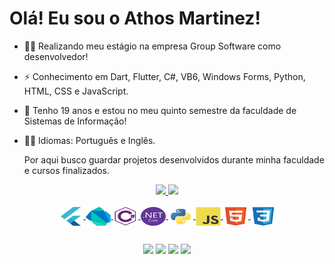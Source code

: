 ## <h1>Olá! Eu sou o Athos Martinez!</h1>

- 👨‍💻 Realizando meu estágio na empresa Group Software como desenvolvedor!
- ⚡ Conhecimento em Dart, Flutter, C#, VB6, Windows Forms, Python, HTML, CSS e JavaScript.
- 💬 Tenho 19 anos e estou no meu quinto semestre da faculdade de Sistemas de Informação!
- ✋🏻 Idiomas: Português e Inglês.

  Por aqui busco guardar projetos desenvolvidos durante minha faculdade e cursos finalizados.

<div align="center">
  <a href="https://github.com/athosmartinez">
  <img height="180em" src="https://github-readme-stats.vercel.app/api?username=athosmartinez&show_icons=true&theme=dark&include_all_commits=true&count_private=true"/>
  <img height="180em" src="https://github-readme-stats.vercel.app/api/top-langs/?username=athosmartinez&layout=compact&langs_count=7&theme=dark"/>
</div>
<div align="center" style="display: inline_block"><br>
  <img align="center" alt="Athos-Flutter" height="30" width="40" src="https://github.com/devicons/devicon/blob/master/icons/flutter/flutter-original.svg">
    <img align="center" alt="Athos-Dart" height="30" width="40" src="https://github.com/devicons/devicon/blob/master/icons/dart/dart-original.svg">
  <img align="center" alt="Athos-Csharp" height="30" width="40" src="https://github.com/devicons/devicon/blob/master/icons/csharp/csharp-line.svg">
 <img align="center" alt="Athos-dotNet" height="30" width="40" src="https://github.com/devicons/devicon/blob/master/icons/dotnetcore/dotnetcore-original.svg">
  <img align="center" alt="Athos-Python" height="30" width="40" src="https://github.com/devicons/devicon/blob/master/icons/python/python-original.svg">
  <img align="center" alt="Athos-Js" height="30" width="40" src="https://github.com/devicons/devicon/blob/master/icons/javascript/javascript-original.svg">
  <img align="center" alt="Athos-HTML" height="30" width="40" src="https://raw.githubusercontent.com/devicons/devicon/master/icons/html5/html5-original.svg">
  <img align="center" alt="Athos-CSS" height="30" width="40" src="https://raw.githubusercontent.com/devicons/devicon/master/icons/css3/css3-original.svg">
</div>
  
  ##
 
<div align="center"> 
  <a href="https://www.instagram.com/athos_martinez/" target="_blank"><img src="https://img.shields.io/badge/-Instagram-%23E4405F?style=for-the-badge&logo=instagram&logoColor=white" target="_blank"></a>
  <a href="http://discordapp.com/users/mxtz#0351" target="_blank"><img src="https://img.shields.io/badge/Discord-7289DA?style=for-the-badge&logo=discord&logoColor=white" target="_blank"></a> 
  <a href = "mailto:athosandrade04@gmail.com"><img src="https://img.shields.io/badge/-Gmail-%23333?style=for-the-badge&logo=gmail&logoColor=white" target="_blank"></a>
  <a href="https://www.linkedin.com/in/athos-andrade-a1671b237/" target="_blank"><img src="https://img.shields.io/badge/-LinkedIn-%230077B5?style=for-the-badge&logo=linkedin&logoColor=white" target="_blank"></a> 
  
 
 
</div>



